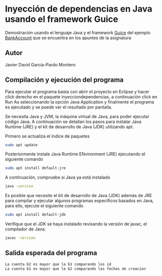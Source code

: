 # Inyección de dependencias en Java usando el framework Guice

Demostración usando el lenguaje Java y el framework [Guice](https://github.com/google/guice/wiki/) del ejemplo [BankAccount](http://dodero.github.io/iiss/iiss-oop-3/#ejercicio-identificador-de-bankaccount-con-inyeccion-de-dependencias) que se encuentra en los apuntes de la asignatura

## Autor
Javier David García-Pardo Montero

## Compilación y ejecución del programa

Para ejecutar el programa basta con abrir el proyecto en Eclipse y hacer click derecho en el paquete inyecciondependencias, a continuación click en  Run As seleccionando la opción Java Application
y finalmente el programa es ejecutado y se puede ver el resultado por pantalla.

Se necesita Java y JVM, la máquina virtual de Java, para poder ejecutar código Java. 
A continuación se detallan los pasos para instalar Java Runtime (JRE) y 
el kit de desarrollo de Java (JDK) utilizando apt.

Primero se actualiza el índice de paquetes
```bash
sudo apt update
```
Posteriormente instale Java Runtime ENvironment (JRE) ejecutando el siguiente comando
```bash
sudo apt install default-jre
```
A continuación, compruebe si Java ya está instalado
```bash
java -version
```
Es posible que necesite el kit de desarrollo de Java (JDK) además de JRE para
compilar y ejecutar algunos programas específicos basados en Java, para ello,
ejecute el siguiente comando
```bash
sudo apt install default-jdk
```
Verifique que el JDK se haya instalado revisando la versión de javac, el compilador de Java:
```bash
javac -version
```

## Salida esperada del programa
```bash
La cuenta b2 es mayor que la b1 comparando los id
La cuenta b1 es mayor que la b2 comparando las fechas de creacion
```
